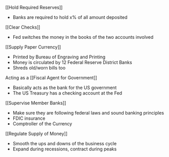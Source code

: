 
[[Hold Required Reserves]]
- Banks are required to hold x% of all amount deposited

[[Clear Checks]]
- Fed switches the money in the books of the two accounts involved

[[Supply Paper Currency]]
- Printed by Bureau of Engraving and Printing
- Money is circulated by 12 Federal Reserve District Banks
- Shreds old/worn bills too

Acting as a [[Fiscal Agent for Government]]
- Basically acts as the bank for the US government
- The US Treasury has a checking account at the Fed

[[Supervise Member Banks]] 
- Make sure they are following federal laws and sound banking principles
- FDIC insurance
- Comptroller of the Currency

[[Regulate Supply of Money]]
- Smooth the ups and downs of the business cycle
- Expand during recessions, contract during peaks


